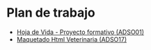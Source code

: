 # Plan de trabajo

- [Hoja de Vida - Proyecto formativo (ADSO01)](ADSO01/readme.md)
- [Maquetado Html Veterinaria (ADSO17)](ADSO17/readme.md)

